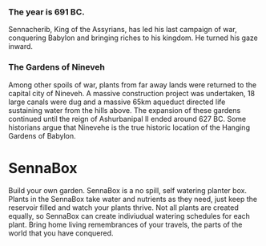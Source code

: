 ### The year is 691 BC.
Sennacherib, King of the Assyrians, has led his last campaign of war, conquering Babylon and bringing riches to his kingdom. He turned his gaze inward.

### The Gardens of Nineveh
Among other spoils of war, plants from far away lands were returned to the capital city of Nineveh. A massive construction project was undertaken, 18 large canals were dug and a massive 65km aqueduct directed life sustaining water from the hills above. The expansion of these gardens continued until the reign of Ashurbanipal II ended around 627 BC. Some historians argue that Ninevehe is the true historic location of the Hanging Gardens of Babylon.

# SennaBox
Build your own garden. SennaBox is a no spill, self watering planter box. Plants in the SennaBox take water and nutrients as they need, just keep the reservoir filled and watch your plants thrive. Not all plants are created equally, so SennaBox can create indiviudual watering schedules for each plant. Bring home living remembrances of your travels, the parts of the world that you have conquered.
